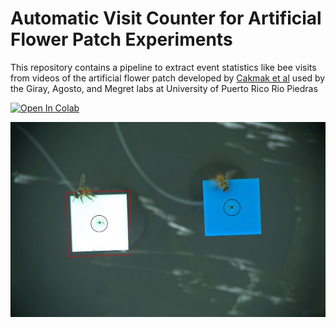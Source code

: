 # Automatic Visit Counter for Artificial Flower Patch Experiments  
This repository contains a pipeline to extract event statistics like bee visits from videos of the artificial flower patch developed by [Cakmak et al](https://doi.org/10.1016/j.anbehav.2009.01.032) used by the Giray, Agosto, and Megret labs at University of Puerto Rico Rio Piedras

[![Open In Colab](https://colab.research.google.com/assets/colab-badge.svg)](https://colab.research.google.com/drive/1o4g6T5VmgB6xksLn7CkxsDRkddjmekQP?usp=sharing)

![](https://github.com/lqmeyers/Bee_Visit_Count/blob/main/Images/Demo_of_bounds.jpg)
